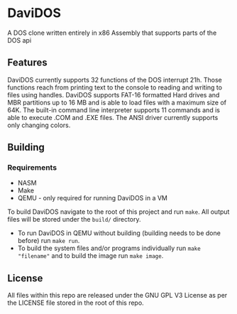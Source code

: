 # DaviDOS
A DOS clone written entirely in x86 Assembly that supports parts of the DOS api 
## Features
DaviDOS currently supports 32 functions of the DOS interrupt 21h. Those functions reach from printing text to the console to reading and writing to files using handles. DaviDOS supports FAT-16 formatted Hard drives and MBR partitions up to 16 MB and is able to load files with a maximum size of 64K. The built-in command line interpreter supports 11 commands and is able to execute .COM and .EXE files. The ANSI driver currently supports only changing colors.
## Building
### Requirements
* NASM
* Make
* QEMU - only required for running DaviDOS in a VM

To build DaviDOS navigate to the root of this project and run `make`. All output files will be stored under the `build/` directory.
* To run DaviDOS in QEMU without building (building needs to be done before) run `make run`.
* To build the system files and/or programs individually run `make "filename"` and to build the image run `make image`.
## License
All files within this repo are released under the GNU GPL V3 License as per the LICENSE file stored in the root of this repo.

